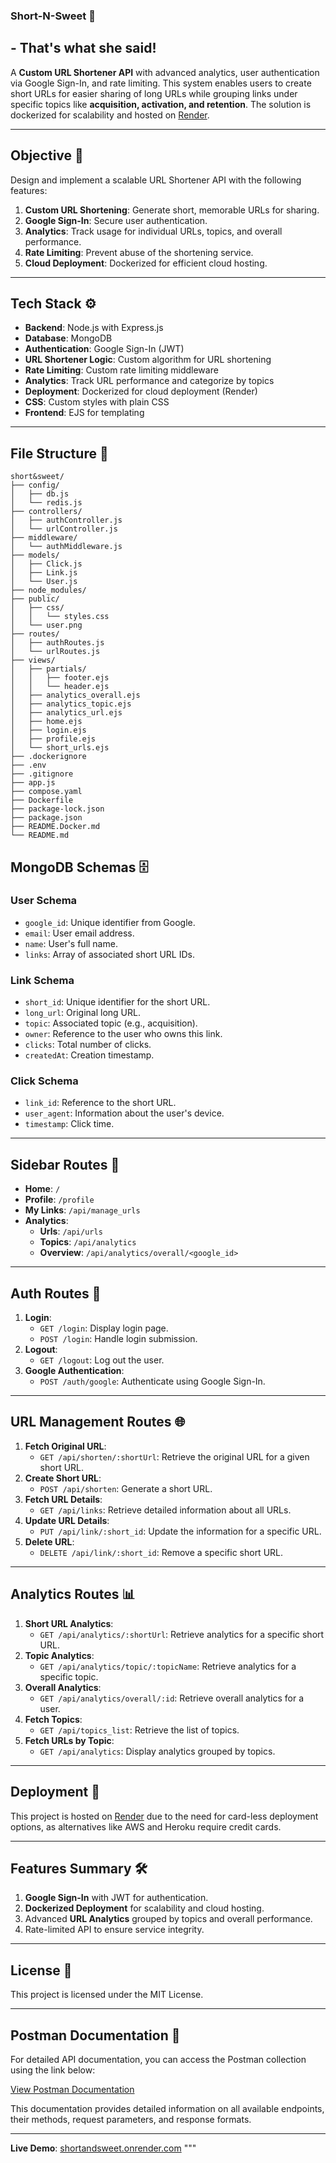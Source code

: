 
### Short-N-Sweet 🍬 
## - That's what she said!

A **Custom URL Shortener API** with advanced analytics, user authentication via Google Sign-In, and rate limiting. This system enables users to create short URLs for easier sharing of long URLs while grouping links under specific topics like **acquisition, activation, and retention**. The solution is dockerized for scalability and hosted on [Render](https://shortandsweet.onrender.com/).

---

## Objective 🎯

Design and implement a scalable URL Shortener API with the following features:

1. **Custom URL Shortening**: Generate short, memorable URLs for sharing.
2. **Google Sign-In**: Secure user authentication.
3. **Analytics**: Track usage for individual URLs, topics, and overall performance.
4. **Rate Limiting**: Prevent abuse of the shortening service.
5. **Cloud Deployment**: Dockerized for efficient cloud hosting.

---

## Tech Stack ⚙️

- **Backend**: Node.js with Express.js
- **Database**: MongoDB
- **Authentication**: Google Sign-In (JWT)
- **URL Shortener Logic**: Custom algorithm for URL shortening
- **Rate Limiting**: Custom rate limiting middleware
- **Analytics**: Track URL performance and categorize by topics
- **Deployment**: Dockerized for cloud deployment (Render)
- **CSS**: Custom styles with plain CSS
- **Frontend**: EJS for templating

---

## File Structure 📁

```
short&sweet/
├── config/
│   ├── db.js
│   └── redis.js
├── controllers/
│   ├── authController.js
│   └── urlController.js
├── middleware/
│   └── authMiddleware.js
├── models/
│   ├── Click.js
│   ├── Link.js
│   └── User.js
├── node_modules/
├── public/
│   ├── css/
│   │   └── styles.css
│   └── user.png
├── routes/
│   ├── authRoutes.js
│   └── urlRoutes.js
├── views/
│   ├── partials/
│   │   ├── footer.ejs
│   │   └── header.ejs
│   ├── analytics_overall.ejs
│   ├── analytics_topic.ejs
│   ├── analytics_url.ejs
│   ├── home.ejs
│   ├── login.ejs
│   ├── profile.ejs
│   └── short_urls.ejs
├── .dockerignore
├── .env
├── .gitignore
├── app.js
├── compose.yaml
├── Dockerfile
├── package-lock.json
├── package.json
├── README.Docker.md
└── README.md
```


## MongoDB Schemas 🗄️

### User Schema
- `google_id`: Unique identifier from Google.
- `email`: User email address.
- `name`: User's full name.
- `links`: Array of associated short URL IDs.

### Link Schema
- `short_id`: Unique identifier for the short URL.
- `long_url`: Original long URL.
- `topic`: Associated topic (e.g., acquisition).
- `owner`: Reference to the user who owns this link.
- `clicks`: Total number of clicks.
- `createdAt`: Creation timestamp.

### Click Schema
- `link_id`: Reference to the short URL.
- `user_agent`: Information about the user's device.
- `timestamp`: Click time.

---

## Sidebar Routes 🔗

- **Home**: `/`
- **Profile**: `/profile`
- **My Links**: `/api/manage_urls`
- **Analytics**:
  - **Urls**: `/api/urls`
  - **Topics**: `/api/analytics`
  - **Overview**: `/api/analytics/overall/<google_id>`

---

## Auth Routes 🚪

1. **Login**:
   - `GET /login`: Display login page.
   - `POST /login`: Handle login submission.
2. **Logout**:
   - `GET /logout`: Log out the user.
3. **Google Authentication**:
   - `POST /auth/google`: Authenticate using Google Sign-In.

---

## URL Management Routes 🌐

1. **Fetch Original URL**:
   - `GET /api/shorten/:shortUrl`: Retrieve the original URL for a given short URL.
2. **Create Short URL**:
   - `POST /api/shorten`: Generate a short URL.
3. **Fetch URL Details**:
   - `GET /api/links`: Retrieve detailed information about all URLs.
4. **Update URL Details**:
   - `PUT /api/link/:short_id`: Update the information for a specific URL.
5. **Delete URL**:
   - `DELETE /api/link/:short_id`: Remove a specific short URL.

---

## Analytics Routes 📊

1. **Short URL Analytics**:
   - `GET /api/analytics/:shortUrl`: Retrieve analytics for a specific short URL.
2. **Topic Analytics**:
   - `GET /api/analytics/topic/:topicName`: Retrieve analytics for a specific topic.
3. **Overall Analytics**:
   - `GET /api/analytics/overall/:id`: Retrieve overall analytics for a user.
4. **Fetch Topics**:
   - `GET /api/topics_list`: Retrieve the list of topics.
5. **Fetch URLs by Topic**:
   - `GET /api/analytics`: Display analytics grouped by topics.

---

## Deployment 🚀

This project is hosted on [Render](https://shortandsweet.onrender.com/) due to the need for card-less deployment options, as alternatives like AWS and Heroku require credit cards.

---

## Features Summary 🛠️
1. **Google Sign-In** with JWT for authentication.
2. **Dockerized Deployment** for scalability and cloud hosting.
3. Advanced **URL Analytics** grouped by topics and overall performance.
4. Rate-limited API to ensure service integrity.

---

## License 📜

This project is licensed under the MIT License.

---

## Postman Documentation 📑

For detailed API documentation, you can access the Postman collection using the link below:

[View Postman Documentation](https://documenter.getpostman.com/view/14643687/2sAYBXAqMf)

This documentation provides detailed information on all available endpoints, their methods, request parameters, and response formats.


---

**Live Demo**: [shortandsweet.onrender.com](https://shortandsweet.onrender.com/)
"""
